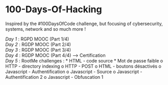 # 100-Days-Of-Hacking
Inspired by the #100DaysOfCode challenge, but focusing of cybersecurity, systems, network and so much more !

*Day 1* : RGPD MOOC (Part 1/4)  
*Day 2* : RGDP MOOC (Part 2/4)  
*Day 3* : RGDP MOOC (Part 3/4)  
*Day 4* : RGDP MOOC (Part 4/4) --> Certification  
*Day 5* : RootMe challenges : * HTML - code source
                              * Mot de passe faible
                              o HTTP - directory indexing
                              o HTTP - POST
                              o HTML - boutons désactivés
                              o Javascript - Authentification
                              o Javascript - Source
                              o Javascript - Authentification 2
                              o Javascript - Obfuscation 1
